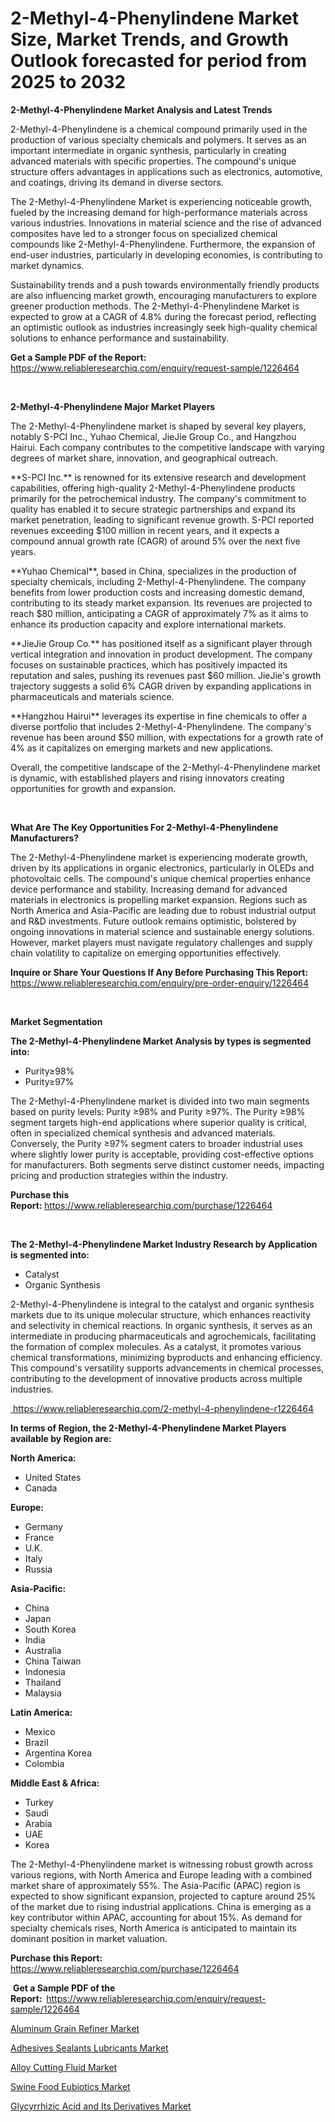 <p><h1>2-Methyl-4-Phenylindene Market Size, Market Trends, and Growth Outlook forecasted for period from 2025 to 2032</h1></p><p><strong>2-Methyl-4-Phenylindene Market Analysis and Latest Trends</strong></p>
<p><p>2-Methyl-4-Phenylindene is a chemical compound primarily used in the production of various specialty chemicals and polymers. It serves as an important intermediate in organic synthesis, particularly in creating advanced materials with specific properties. The compound's unique structure offers advantages in applications such as electronics, automotive, and coatings, driving its demand in diverse sectors.</p><p>The 2-Methyl-4-Phenylindene Market is experiencing noticeable growth, fueled by the increasing demand for high-performance materials across various industries. Innovations in material science and the rise of advanced composites have led to a stronger focus on specialized chemical compounds like 2-Methyl-4-Phenylindene. Furthermore, the expansion of end-user industries, particularly in developing economies, is contributing to market dynamics.</p><p>Sustainability trends and a push towards environmentally friendly products are also influencing market growth, encouraging manufacturers to explore greener production methods. The 2-Methyl-4-Phenylindene Market is expected to grow at a CAGR of 4.8% during the forecast period, reflecting an optimistic outlook as industries increasingly seek high-quality chemical solutions to enhance performance and sustainability.</p></p>
<p><strong>Get a Sample PDF of the Report:&nbsp;</strong> <a href="https://www.reliableresearchiq.com/enquiry/request-sample/1226464?utm_campaign=103&utm_medium=2&utm_source=Github&utm_content=ia&utm_term=03042025&utm_id=2-methyl-4-phenylindene">https://www.reliableresearchiq.com/enquiry/request-sample/1226464</a></p>
<p>&nbsp;</p>
<p><strong>2-Methyl-4-Phenylindene Major Market Players</strong></p>
<p><p>The 2-Methyl-4-Phenylindene market is shaped by several key players, notably S-PCI Inc., Yuhao Chemical, JieJie Group Co., and Hangzhou Hairui. Each company contributes to the competitive landscape with varying degrees of market share, innovation, and geographical outreach.</p><p>**S-PCI Inc.** is renowned for its extensive research and development capabilities, offering high-quality 2-Methyl-4-Phenylindene products primarily for the petrochemical industry. The company's commitment to quality has enabled it to secure strategic partnerships and expand its market penetration, leading to significant revenue growth. S-PCI reported revenues exceeding $100 million in recent years, and it expects a compound annual growth rate (CAGR) of around 5% over the next five years.</p><p>**Yuhao Chemical**, based in China, specializes in the production of specialty chemicals, including 2-Methyl-4-Phenylindene. The company benefits from lower production costs and increasing domestic demand, contributing to its steady market expansion. Its revenues are projected to reach $80 million, anticipating a CAGR of approximately 7% as it aims to enhance its production capacity and explore international markets.</p><p>**JieJie Group Co.** has positioned itself as a significant player through vertical integration and innovation in product development. The company focuses on sustainable practices, which has positively impacted its reputation and sales, pushing its revenues past $60 million. JieJie's growth trajectory suggests a solid 6% CAGR driven by expanding applications in pharmaceuticals and materials science.</p><p>**Hangzhou Hairui** leverages its expertise in fine chemicals to offer a diverse portfolio that includes 2-Methyl-4-Phenylindene. The company's revenue has been around $50 million, with expectations for a growth rate of 4% as it capitalizes on emerging markets and new applications.</p><p>Overall, the competitive landscape of the 2-Methyl-4-Phenylindene market is dynamic, with established players and rising innovators creating opportunities for growth and expansion.</p></p>
<p>&nbsp;</p>
<p><strong>What Are The Key Opportunities For 2-Methyl-4-Phenylindene Manufacturers?</strong></p>
<p><p>The 2-Methyl-4-Phenylindene market is experiencing moderate growth, driven by its applications in organic electronics, particularly in OLEDs and photovoltaic cells. The compound's unique chemical properties enhance device performance and stability. Increasing demand for advanced materials in electronics is propelling market expansion. Regions such as North America and Asia-Pacific are leading due to robust industrial output and R&D investments. Future outlook remains optimistic, bolstered by ongoing innovations in material science and sustainable energy solutions. However, market players must navigate regulatory challenges and supply chain volatility to capitalize on emerging opportunities effectively.</p></p>
<p><strong>Inquire or Share Your Questions If Any Before Purchasing This Report:</strong> <a href="https://www.reliableresearchiq.com/enquiry/pre-order-enquiry/1226464?utm_campaign=103&utm_medium=2&utm_source=Github&utm_content=ia&utm_term=03042025&utm_id=2-methyl-4-phenylindene">https://www.reliableresearchiq.com/enquiry/pre-order-enquiry/1226464</a></p>
<p>&nbsp;</p>
<p><strong>Market Segmentation</strong></p>
<p><strong>The 2-Methyl-4-Phenylindene Market Analysis by types is segmented into:</strong></p>
<p><ul><li>Purity≥98%</li><li>Purity≥97%</li></ul></p>
<p><p>The 2-Methyl-4-Phenylindene market is divided into two main segments based on purity levels: Purity ≥98% and Purity ≥97%. The Purity ≥98% segment targets high-end applications where superior quality is critical, often in specialized chemical synthesis and advanced materials. Conversely, the Purity ≥97% segment caters to broader industrial uses where slightly lower purity is acceptable, providing cost-effective options for manufacturers. Both segments serve distinct customer needs, impacting pricing and production strategies within the industry.</p></p>
<p><strong>Purchase this Report:&nbsp;</strong><a href="https://www.reliableresearchiq.com/purchase/1226464?utm_campaign=103&utm_medium=2&utm_source=Github&utm_content=ia&utm_term=03042025&utm_id=2-methyl-4-phenylindene">https://www.reliableresearchiq.com/purchase/1226464</a></p>
<p>&nbsp;</p>
<p><strong>The 2-Methyl-4-Phenylindene Market Industry Research by Application is segmented into:</strong></p>
<p><ul><li>Catalyst</li><li>Organic Synthesis</li></ul></p>
<p><p>2-Methyl-4-Phenylindene is integral to the catalyst and organic synthesis markets due to its unique molecular structure, which enhances reactivity and selectivity in chemical reactions. In organic synthesis, it serves as an intermediate in producing pharmaceuticals and agrochemicals, facilitating the formation of complex molecules. As a catalyst, it promotes various chemical transformations, minimizing byproducts and enhancing efficiency. This compound's versatility supports advancements in chemical processes, contributing to the development of innovative products across multiple industries.</p></p>
<p><a href="https://www.reliableresearchiq.com/2-methyl-4-phenylindene-r1226464?utm_campaign=103&utm_medium=2&utm_source=Github&utm_content=ia&utm_term=03042025&utm_id=2-methyl-4-phenylindene">&nbsp;https://www.reliableresearchiq.com/2-methyl-4-phenylindene-r1226464</a></p>
<p><strong>In terms of Region, the 2-Methyl-4-Phenylindene Market Players available by Region are:</strong></p>
<p>
    <p> <strong> North America: </strong>
        <ul>
            <li>United States</li>
            <li>Canada</li>
        </ul>
        </p> 
    <p> <strong> Europe: </strong>
        <ul>
            <li>Germany</li>
            <li>France</li>
            <li>U.K.</li>
            <li>Italy</li>
            <li>Russia</li>
        </ul>
        </p> 
    <p> <strong> Asia-Pacific: </strong>
        <ul>
            <li>China</li>
            <li>Japan</li>
            <li>South Korea</li>
            <li>India</li>
            <li>Australia</li>
            <li>China Taiwan</li>
            <li>Indonesia</li>
            <li>Thailand</li>
            <li>Malaysia</li>
        </ul>
        </p> 
    <p> <strong> Latin America: </strong>
        <ul>
            <li>Mexico</li>
            <li>Brazil</li>
            <li>Argentina Korea</li>
            <li>Colombia</li>
        </ul>
        </p> 
    <p> <strong> Middle East & Africa: </strong>
        <ul>
            <li>Turkey</li>
            <li>Saudi</li>
            <li>Arabia</li>
            <li>UAE</li>
            <li>Korea</li>
        </ul>
    </p>
    </p>
<p><p>The 2-Methyl-4-Phenylindene market is witnessing robust growth across various regions, with North America and Europe leading with a combined market share of approximately 55%. The Asia-Pacific (APAC) region is expected to show significant expansion, projected to capture around 25% of the market due to rising industrial applications. China is emerging as a key contributor within APAC, accounting for about 15%. As demand for specialty chemicals rises, North America is anticipated to maintain its dominant position in market valuation.</p></p>
<p><strong>Purchase this Report: </strong><a href="https://www.reliableresearchiq.com/purchase/1226464?utm_campaign=103&utm_medium=2&utm_source=Github&utm_content=ia&utm_term=03042025&utm_id=2-methyl-4-phenylindene">https://www.reliableresearchiq.com/purchase/1226464</a></p>
<p>&nbsp;<strong>Get a Sample PDF of the Report:&nbsp;&nbsp;</strong><a href="https://www.reliableresearchiq.com/enquiry/request-sample/1226464?utm_campaign=103&utm_medium=2&utm_source=Github&utm_content=ia&utm_term=03042025&utm_id=2-methyl-4-phenylindene">https://www.reliableresearchiq.com/enquiry/request-sample/1226464</a></p>
<p><strong></strong></p>
<p><p><a href="https://github.com/pupekironim/Market-Research-Report-List-1/blob/main/aluminum-grain-refiner-market.md?utm_campaign=103&utm_medium=2&utm_source=Github&utm_content=ia&utm_term=03042025&utm_id=2-methyl-4-phenylindene">Aluminum Grain Refiner Market</a></p><p><a href="https://github.com/yakobotege/Market-Research-Report-List-1/blob/main/adhesives-sealants-lubricants-market.md?utm_campaign=103&utm_medium=2&utm_source=Github&utm_content=ia&utm_term=03042025&utm_id=2-methyl-4-phenylindene">Adhesives Sealants Lubricants Market</a></p><p><a href="https://github.com/astadtetcha28/Market-Research-Report-List-1/blob/main/alloy-cutting-fluid-market.md?utm_campaign=103&utm_medium=2&utm_source=Github&utm_content=ia&utm_term=03042025&utm_id=2-methyl-4-phenylindene">Alloy Cutting Fluid Market</a></p><p><a href="https://github.com/siriocooch4a/Market-Research-Report-List-1/blob/main/swine-food-eubiotics-market.md?utm_campaign=103&utm_medium=2&utm_source=Github&utm_content=ia&utm_term=03042025&utm_id=2-methyl-4-phenylindene">Swine Food Eubiotics Market</a></p><p><a href="https://github.com/ertssmelov0/Market-Research-Report-List-1/blob/main/glycyrrhizic-acid-and-its-derivatives-market.md?utm_campaign=103&utm_medium=2&utm_source=Github&utm_content=ia&utm_term=03042025&utm_id=2-methyl-4-phenylindene">Glycyrrhizic Acid and Its Derivatives Market</a></p></p>